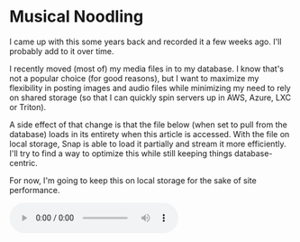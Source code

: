 # Musical Noodling

I came up with this some years back and recorded it a few weeks ago. I'll probably add to it over time.

I recently moved (most of) my media files in to my database. I know that's not a popular choice (for good reasons), but I want to maximize my flexibility in posting images and audio files while minimizing my need to rely on shared storage (so that I can quickly spin servers up in AWS, Azure, LXC or Triton).

A side effect of that change is that the file below (when set to pull from the database) loads in its entirety when this article is accessed. With the file on local storage, Snap is able to load it partially and stream it more efficiently. I'll try to find a way to optimize this while still keeping things database-centric.

For now, I'm going to keep this on local storage for the sake of site performance.

<audio controls>
<source src="/media/wip.mp3" type="audio/mpeg">
</audio>
